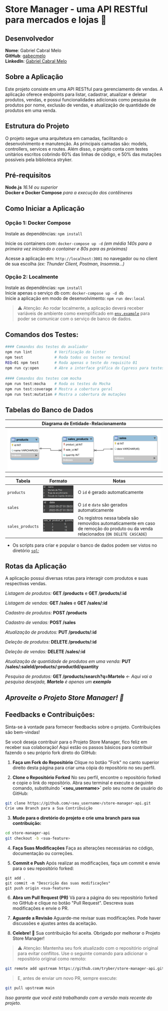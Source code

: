 # Store Manager - uma API RESTful para mercados e lojas 🚀

## Desenvolvedor
**Nome**: Gabriel Cabral Melo <br>
**GitHub**: [gabecmelo](https://github.com/gabecmelo) <br>
**LinkedIn**: [Gabriel Cabral Melo](https://www.linkedin.com/in/gabrielc-melo/)

## Sobre a Aplicação
Este projeto consiste em uma API RESTful para gerenciamento de vendas. A aplicação oferece endpoints para listar, cadastrar, atualizar e deletar produtos, vendas, e possui funcionalidades adicionais como pesquisa de produtos por nome, exclusão de vendas, e atualização de quantidade de produtos em uma venda.

## Estrutura do Projeto
O projeto segue uma arquitetura em camadas, facilitando o desenvolvimento e manutenção. As principais camadas são: models, controllers, services e routes. Além disso, o projeto conta com testes unitários escritos cobrindo 60% das linhas de código, e 50% das mutações possíveis pela biblioteca stryker.

## Pré-requisitos
**Node.js** *16.14 ou superior* <br>
**Docker e Docker Compose** *para a execução dos contêineres*

## Como Iniciar a Aplicação

### Opção 1: Docker Compose
Instale as dependências: `npm install` <br>

Inicie os containers com: `docker-compose up -d` *(em média 140s para a primeira vez iniciando o container e 80s para as próximas)* <br>

Acesse a aplicação em: `http://localhost:3001` no navegador ou no client de sua escolha *(ex: Thunder Client, Postman, Insomnia...)*

### Opção 2: Localmente
Instale as dependências: `npm install`  <br>
Inicie apenas o serviço db com: `docker-compose up -d db` <br>
Inicie a aplicação em modo de desenvolvimento: `npm run dev:local` <br>

> ⚠️ Atenção: Ao rodar localmente, a aplicação deverá receber variáveis de ambiente como exemplificado em [`env.example`](./env.example) para poder se comunicar com o serviço de banco de dados.

## Comandos dos Testes:

```bash
#### Comandos dos testes do avaliador
npm run lint          # Verificação do linter
npm test              # Roda todos os testes no terminal
REQ=01 npm test       # Roda apenas o teste do requisito 01
npm run cy:open       # Abre a interface gráfica do Cypress para testes

#### Comandos dos testes com mocha
npm run test:mocha    # Roda os testes do Mocha
npm run test:coverage # Mostra a cobertura geral
npm run test:mutation # Mostra a cobertura de mutações
```

## Tabelas do Banco de Dados

|Diagrama de Entidade-Relacionamento|
|:--:|
|![DER](./public/erStoreManager.png)|

|Tabela|Formato|Notas|
|---|---|---|
|`products`|![Tabela Produtos](./public/tableproducts.png)|O `id` é gerado automaticamente|
|`sales`|![Tabela Vendas](./public/tablesales.png)|O `id` e `date` são gerados automaticamente|
|`sales_products`|![Tabela Vendas-Produtos](./public/tablesalesproducts.png)|Os registros nessa tabela são removidos automaticamente em caso de remoção do produto ou da venda relacionados (`ON DELETE CASCADE`)|

- Os scripts para criar e popular o banco de dados podem ser vistos no diretório [`sql`](./sql);

## Rotas da Aplicação
A aplicação possui diversas rotas para interagir com produtos e suas respectivas vendas.

*Listagem de produtos:* **GET /products** e **GET /products/:id** <br>

*Listagem de vendas:* **GET /sales** e **GET /sales/:id** <br>

*Cadastro de produtos:* **POST /products** <br>

*Cadastro de vendas:* **POST /sales** <br>

*Atualização de produtos:* **PUT /products/:id** <br>

*Deleção de produtos:* **DELETE /products/:id** <br>

*Deleção de vendas:* **DELETE /sales/:id** <br>

*Atualização de quantidade de produtos em uma venda:* **PUT /sales/:saleId/products/:productId/quantity** <br>

*Pesquisa de produtos:* **GET /products/search?q=Martelo** *<- Aqui vai a pesquisa desejada, **Martelo** é apenas um **exemplo***

## ***Aproveite o Projeto Store Manager! 🚀***

## Feedbacks e Contribuições:
Sinta-se à vontade para fornecer feedbacks sobre o projeto. Contribuições são bem-vindas!

Se você deseja contribuir para o Projeto Store Manager, fico feliz em receber sua colaboração! Aqui estão os passos básicos para contribuir fazendo o seu próprio fork direto do GitHub:

1. **Faça um Fork do Repositório**
Clique no botão "Fork" no canto superior direito desta página para criar uma cópia do repositório no seu perfil.

2. **Clone o Repositório Forked**
No seu perfil, encontre o repositório forked e copie o link do repositório. Abra seu terminal e execute o seguinte comando, substituindo **´<seu_username>´** pelo seu nome de usuário do GitHub:

```bash
git clone https://github.com/<seu_username>/store-manager-api.git
Crie uma Branch para a Sua Contribuição
```
3. **Mude para o diretório do projeto e crie uma branch para sua contribuição:**

```bash
cd store-manager-api
git checkout -b <sua-feature>
```

4. **Faça Suas Modificações**
Faça as alterações necessárias no código, documentação ou correções.

5. **Commit e Push**
Após realizar as modificações, faça um commit e envie para o seu repositório forked:

```
git add .
git commit -m "Descrição das suas modificações"
git push origin <sua-feature>
```
6. **Abra um Pull Request (PR)**
Vá para a página do seu repositório forked no GitHub e clique no botão "Pull Request". Descreva suas modificações e envie o PR.

7. **Aguarde a Revisão**
Aguarde-me revisar suas modificações. Pode haver discussões e ajustes antes da aceitação.

8. **Celebre! 🎉**
Sua contribuição foi aceita. Obrigado por melhorar o Projeto Store Manager!

> ⚠️ Atenção: Mantenha seu fork atualizado com o repositório original para evitar conflitos. Use o seguinte comando para adicionar o repositório original como remoto:

```bash
git remote add upstream https://github.com/tryber/store-manager-api.git
```

> E, antes de enviar um novo PR, sempre execute:
```bash
git pull upstream main
```

*Isso garante que você está trabalhando com a versão mais recente do projeto.*
